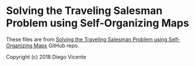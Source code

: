 # Solving the Traveling Salesman Problem using Self-Organizing Maps

These files are from [Solving the Traveling Salesman Problem using Self-Organizing Maps](https://github.com/diego-vicente/som-tsp) GitHub repo.

Copyright (c) 2018 Diego Vicente